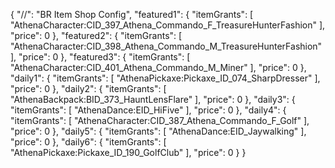 {
    "//": "BR Item Shop Config",
    "featured1": {
        "itemGrants": [
            "AthenaCharacter:CID_397_Athena_Commando_F_TreasureHunterFashion"
        ],
        "price": 0
    },
    "featured2": {
        "itemGrants": [
            "AthenaCharacter:CID_398_Athena_Commando_M_TreasureHunterFashion"
        ],
        "price": 0
    },
    "featured3": {
        "itemGrants": [
            "AthenaCharacter:CID_401_Athena_Commando_M_Miner"
        ],
        "price": 0
    },
    "daily1": {
        "itemGrants": [
            "AthenaPickaxe:Pickaxe_ID_074_SharpDresser"
        ],
        "price": 0
    },
    "daily2": {
        "itemGrants": [
            "AthenaBackpack:BID_373_HauntLensFlare"
        ],
        "price": 0
    },
    "daily3": {
        "itemGrants": [
            "AthenaDance:EID_HiFive"
        ],
        "price": 0
    },
    "daily4": {
        "itemGrants": [
            "AthenaCharacter:CID_387_Athena_Commando_F_Golf"
        ],
        "price": 0
    },
    "daily5": {
        "itemGrants": [
            "AthenaDance:EID_Jaywalking"
        ],
        "price": 0
    },
    "daily6": {
        "itemGrants": [
            "AthenaPickaxe:Pickaxe_ID_190_GolfClub"
        ],
        "price": 0
    }
}

